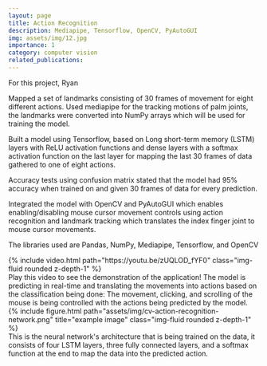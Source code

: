 ```yaml
---
layout: page
title: Action Recognition
description: Mediapipe, Tensorflow, OpenCV, PyAutoGUI
img: assets/img/12.jpg
importance: 1
category: computer vision
related_publications: 
---
```

For this project, Ryan

Mapped a set of landmarks consisting of 30 frames of movement for eight different actions. Used mediapipe for the tracking motions of palm joints,
the landmarks were converted into NumPy arrays which will be used for training the model.

Built a model using Tensorflow, based on Long short-term memory (LSTM) layers with ReLU activation functions and dense layers with a softmax
activation function on the last layer for mapping the last 30 frames of data gathered to one of eight actions.

Accuracy tests using confusion matrix stated that the model had 95% accuracy when trained on and given 30 frames of data for every prediction.

Integrated the model with OpenCV and PyAutoGUI which enables enabling/disabling mouse cursor movement controls using action recognition and landmark tracking which translates the index finger joint to mouse cursor movements. 

The libraries used are Pandas, NumPy, Mediapipe, Tensorflow, and OpenCV

<div class="row">
    <div class="col-sm mt-3 mt-md-0">
        {% include video.html path="https://youtu.be/zUQLOD_fYF0" class="img-fluid rounded z-depth-1" %}
    </div>
</div>
<div class="caption">
    Play this video to see the demonstration of the application! The model is predicting in real-time and translating the movements into actions based on the classification being done: The movement, clicking, and scrolling of the mouse is being controlled with the actions being predicted by the model.
</div>



<div class="row justify-content-sm-center">
    <div class="col-sm mt-3 mt-md-0">
        {% include figure.html path="assets/img/cv-action-recognition-network.png" title="example image" class="img-fluid rounded z-depth-1" %}
    </div>
</div>
<div class="caption">
    This is the neural network's architecture that is being trained on the data, it consists of four LSTM layers, three fully connected layers, and a softmax function at the end to map the data into the predicted action.
</div>
